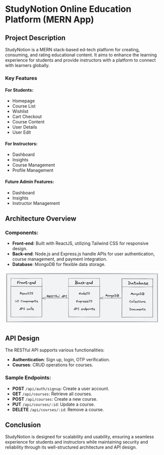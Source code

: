 # StudyNotion Online Education Platform (MERN App)

## Project Description

StudyNotion is a MERN stack-based ed-tech platform for creating, consuming, and rating educational content. It aims to enhance the learning experience for students and provide instructors with a platform to connect with learners globally.

### Key Features

#### For Students:
- Homepage
- Course List
- Wishlist
- Cart Checkout
- Course Content
- User Details
- User Edit

#### For Instructors:
- Dashboard
- Insights
- Course Management
- Profile Management

#### Future Admin Features:
- Dashboard
- Insights
- Instructor Management

## Architecture Overview

### Components:
- **Front-end**: Built with ReactJS, utilizing Tailwind CSS for responsive design.
- **Back-end**: Node.js and Express.js handle APIs for user authentication, course management, and payment integration.
- **Database**: MongoDB for flexible data storage.

![Architecture](images/architecture.png)

## API Design

The RESTful API supports various functionalities:
- **Authentication**: Sign up, login, OTP verification.
- **Courses**: CRUD operations for courses.

### Sample Endpoints:
- **POST** `/api/auth/signup`: Create a user account.
- **GET** `/api/courses`: Retrieve all courses.
- **POST** `/api/courses`: Create a new course.
- **PUT** `/api/courses/:id`: Update a course.
- **DELETE** `/api/courses/:id`: Remove a course.

## Conclusion

StudyNotion is designed for scalability and usability, ensuring a seamless experience for students and instructors while maintaining security and reliability through its well-structured architecture and API design.

